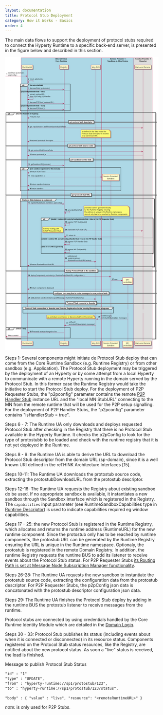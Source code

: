 ```yaml
---
layout: documentation
title: Protocol Stub Deployment
category: How it Works - Basics
order: 4
---
```


The main data flows to support the deployment of protocol stubs required to connect the Hyperty Runtime to a specific back-end server, is presented in the figure below and described in this section.

![Figure @runtime-deploy-protostub: Deploy Protocol Stub](deploy-protostub.png)

Steps 1: Several components might initiate de Protocol Stub deploy that can come from the Core Runtime Sandbox (e.g. Runtime Registry) or from other sandbox (e.g. Application). The Protocol Stub deployment may be triggered by the deployment of an Hyperty or by some attempt from a local Hyperty to communicate with a remote Hyperty running in the domain served by the Protocol Stub. In this former case the Runtime Registry would take the initiative to start the Protocol Stub deploy. For the deployment of P2P Requester Stubs, the "p2pconfig" parameter contains the remote [P2P Handler Stub](../../../messaging-framework/p2p-msg-delivery,md) instance URL and the "local MN StubURL" connecting to the MN from the remote runtime that will be used for the P2P setup signalling. For the deployment of P2P Handler Stubs, the "p2pconfig" parameter contains "isHandlerStub = true".

Steps 6 - 7: The Runtime UA only downloads and deploys requested Protocol Stub after checking in the Registry that there is no Protocol Stub available in the Hyperty Runtime. It checks the p2pConfig to look for the type of protostubb to be loaded and check with the runtime registry that it is not yet deployed in the Runtime.

Steps 8 - 9: the Runtime UA is able to derive the URL to download the Protocol Stub descriptor from the domain URL (sp-domain), since it is a well known URI defined in the reTHINK Architecture Interfaces [15].

Steps 10-11: The Runtime UA downloads the protostub source code, extracting the protostubDownloadURL from the protostub descriptor.

Steps 12-16: The Runtime UA requests the Registry about existing sandbox do be used. If no appropriate sandbox is available, it instantiates a new sandbox through the Sandbox interface which is registered in the Registry. The `capabilities` input parameter (see RuntimeSandboxCapabilities type in [Runtime Descriptor](../../datamodel/core/hyperty-catalogue/readme.md#hyperty-runtime-descriptor)) is used to indicate capabilities required eg window capabilities.

Steps 17 - 25: the new Protocol Stub is registered in the Runtime Registry, which allocates and returns the runtime address (RuntimeURL) for the new runtime component. Since the protostub only has to be reached by runtime components, the protostub URL can be generated by the Runtime Registry ensuring the URL is unique in the Runtime namespace. Optionaly, the protostub is registered in the remote Domain Registry. In addition, the runtime Registry requests the runtime BUS to add its listener to receive events about the Protocol Stub status. For P2P Requester Stubs [its Routing Path is set at Message Node Subscription Manager functionality](../../messages/p2p-connection-messages.md#set-p2p-equester-routing-path).

Steps 26-28: The Runtime UA requests the new sandbox to instantiate the protostub source code, extracting the configuration data from the protostub descriptor. For P2P Requester Stubs, the p2pConfig json data is concatonated with the protostub descriptor configuration json data.

Steps 29: The Runtime UA finishes the Protocol Stub deploy by adding in the runtime BUS the protostub listener to receive messages from the runtime.

Protocol stubs are connected by using credentials handled by the Core Runtime Identity Module which are detailed in the [Domain Login](../identity-management/domain-login.md).

Steps 30 - 33: Protocol Stub publishes its status (including events about when it is connected or disconnected) in its resource status. Components registered on the Protocol Stub status resources, like the Registry, are notified about the new protocol status. As soon a "live" status is received, the load is finished.

Message to publish Protocol Stub Status

```
"id" : "1"
"type" : "UPDATE",
"from" : "hyperty-runtime://sp1/protostub/123",
"to" : "hyperty-runtime://sp1/protostub/123/status",

"body" : { "value" : "live", "resource": "<remoteRuntimeURL>" }
```

*note:* <remoteRuntimeURL> is only used for P2P Stubs.
